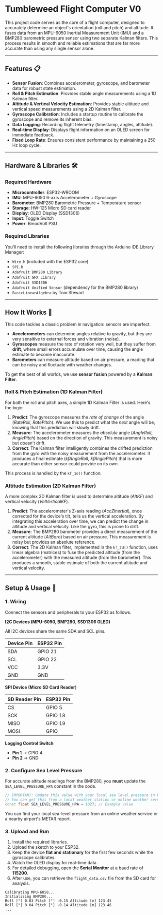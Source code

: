 # Tumbleweed Flight Computer V0

This project code serves as the core of a flight computer, designed to accurately determine an object's orientation (roll and pitch) and altitude. It fuses data from an MPU-6050 Inertial Measurement Unit (IMU) and a BMP280 barometric pressure sensor using two separate Kalman filters. This process results in smooth and reliable estimations that are far more accurate than using any single sensor alone.

-----


## Features 📋

*   **Sensor Fusion**: Combines accelerometer, gyroscope, and barometer data for robust state estimation.
*   **Roll & Pitch Estimation**: Provides stable angle measurements using a 1D Kalman filter.
*   **Altitude & Vertical Velocity Estimation**: Provides stable altitude and vertical speed measurements using a 2D Kalman filter.
*   **Gyroscope Calibration**: Includes a startup routine to calibrate the gyroscope and remove its inherent bias.
*   **Data Logging**: Recording flight telemetry (timestamp, angles, altitude).
*   **Real-time Display**: Displays flight information on an OLED screen for immediate feedback.
*   **Fixed Loop Rate**: Ensures consistent performance by maintaining a 250 Hz loop cycle.

-----

## Hardware & Libraries 🛠️

### Required Hardware

*   **Microcontroller**: ESP32-WROOM
*   **IMU**: MPU-6050 6-axis Accelerometer + Gyroscope
*   **Barometer**: BMP280 Barometric Pressure + Temperature sensor
*   **Storage**: HW-125 Micro SD card reader
*   **Display**: OLED Display (SSD1306)
*   **Input**: Toggle Switch
*   **Power**: BreadVolt PSU

### Required Libraries

You'll need to install the following libraries through the Arduino IDE Library Manager:

*   `Wire.h` (included with the ESP32 core)
*   `SPI.h`
*   `Adafruit BMP280 Library`
*   `Adafruit GFX Library`
*   `Adafruit SSD1306`
*   `Adafruit Unified Sensor` (dependency for the BMP280 library)
*   `BasicLinearAlgebra` by Tom Stewart

-----

## How It Works 🧠

This code tackles a classic problem in navigation: sensors are imperfect.

*   **Accelerometers** can determine angles relative to gravity, but they are very sensitive to external forces and vibration (noise).
*   **Gyroscopes** measure the rate of rotation very well, but they suffer from **drift**, where small errors accumulate over time, causing the angle estimate to become inaccurate.
*   **Barometers** can measure altitude based on air pressure, a reading that can be noisy and fluctuate with weather changes.

To get the best of all worlds, we use **sensor fusion** powered by a **Kalman Filter**.

### Roll & Pitch Estimation (1D Kalman Filter)

For both the roll and pitch axes, a simple 1D Kalman Filter is used. Here's the logic:

1.  **Predict**: The gyroscope measures the *rate of change* of the angle ($RateRoll$, $RatePitch$). We use this to predict what the *next* angle will be, knowing that this prediction will slowly drift.
2.  **Measure**: The accelerometer measures the *absolute* angle ($AngleRoll$, $AnglePitch$) based on the direction of gravity. This measurement is noisy but doesn't drift.
3.  **Correct**: The Kalman filter intelligently combines the drifted prediction from the gyro with the noisy measurement from the accelerometer. It produces a final estimate ($kfAngleRoll$, $kfAnglePitch$) that is more accurate than either sensor could provide on its own.

This process is handled by the `kf_1d()` function.

### Altitude Estimation (2D Kalman Filter)

A more complex 2D Kalman filter is used to determine altitude ($AltKF$) and vertical velocity ($VelVerticalKF$).

1.  **Predict**: The accelerometer's Z-axis reading ($AccZInertial$), once corrected for the device's tilt, tells us the vertical acceleration. By integrating this acceleration over time, we can predict the change in altitude and vertical velocity. Like the gyro, this is prone to drift.
2.  **Measure**: The BMP280 barometer provides a direct measurement of the current altitude ($AltBaro$) based on air pressure. This measurement is noisy but provides an absolute reference.
3.  **Correct**: The 2D Kalman filter, implemented in the `kf_2d()` function, uses linear algebra (matrices) to fuse the predicted altitude (from the accelerometer) with the measured altitude (from the barometer). This produces a smooth, stable estimate of both the current altitude and vertical velocity.

-----

## Setup & Usage 🚀

### 1. Wiring

Connect the sensors and peripherals to your ESP32 as follows.

**I2C Devices (MPU-6050, BMP280, SSD1306 OLED)**

All I2C devices share the same SDA and SCL pins.

| Device Pin | ESP32 Pin |
| :--- | :--- |
| SDA  | GPIO 21   |
| SCL  | GPIO 22   |
| VCC  | 3.3V      |
| GND  | GND       |

**SPI Device (Micro SD Card Reader)**

| SD Reader Pin | ESP32 Pin |
| :--- | :--- |
| CS   | GPIO 5    |
| SCK  | GPIO 18   |
| MISO | GPIO 19   |
| MOSI | GPIO

**Logging Control Switch**
  * **Pin 1** -> GPIO 4
  * **Pin 2** -> GND

### 2\. Configure Sea Level Pressure

For accurate altitude readings from the BMP280, you **must** update the `SEA_LEVEL_PRESSURE_HPA` constant in the code.

```cpp
// IMPORTANT: Update this value with your local sea level pressure in hPa.
// You can get this from a local weather station or online weather service.
const float SEA_LEVEL_PRESSURE_HPA = 1027; // Example value
```

You can find your local sea-level pressure from an online weather service or a nearby airport's METAR report.

### 3\. Upload and Run

1.  Install the required libraries.
2.  Upload the sketch to your ESP32.
3.  Keep the device **flat and stationary** for the first few seconds while the gyroscope calibrates.
4.  Watch the OLED display for real-time data.
5.  For detailed debugging, open the **Serial Monitor** at a baud rate of **115200**.
6.  After use, you can retrieve the `flight_data.csv` file from the SD card for analysis.

<!-- end list -->

```
Calibrating MPU-6050...
Initializing BMP280...
Roll [°] 0.03 Pitch [°] -0.15 Altitude [m] 123.45
Roll [°] 0.04 Pitch [°] -0.14 Altitude [m] 123.46
...
```
